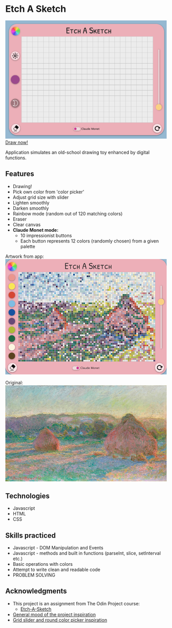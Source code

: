 # Etch A Sketch

![interface](./img/interfaces.png)
[Draw now!](https://mrzadzinski.github.io/etch-a-sketch/)

Application simulates an old-school drawing toy enhanced by digital functions.

## Features
* Drawing!
* Pick own color from 'color picker'
* Adjust grid size with slider
* Lighten smoothly
* Darken smoothly
* Rainbow mode (random out of 120 matching colors)
* Eraser
* Clear canvas
* **Claude Monet mode:**
    * 10 impressionist buttons
    * Each button represents 12 colors (randomly chosen) from a given palette

Artwork from app:
![haystacks-drawing](./img/haystacks-drawing.png)

Original: 
![haystacks-drawing](./img/haystacks-original.jpeg)

## Technologies
* Javascript
* HTML
* CSS

## Skills practiced
* Javascript - DOM Manipulation and Events
* Javascript - methods and built in functions (parseInt, slice, setInterval etc.)
* Basic operations with colors
* Attempt to write clean and readable code
* PROBLEM SOLVING

## Acknowledgments
* This project is an assignment from The Odin Project course:
  * [Etch-A-Sketch](https://www.theodinproject.com/lessons/foundations-etch-a-sketch)
* [General mood of the project inspiration](https://artis-dev.github.io/etch-a-sketch/)
* [Grid slider and round color picker inspiration](https://michalosman.github.io/etch-a-sketch/)